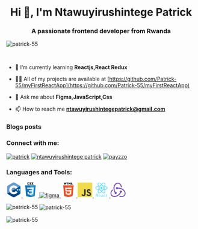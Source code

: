<h1 align="center">Hi 👋, I'm Ntawuyirushintege Patrick</h1>
<h3 align="center">A passionate frontend developer from Rwanda</h3>

<p align="left"> <img src="https://komarev.com/ghpvc/?username=patrick-55&label=Profile%20views&color=0e75b6&style=flat" alt="patrick-55" /> </p>


<p align="left"> <a href="https://twitter.com/" target="blank"><img src="https://img.shields.io/twitter/follow/?logo=twitter&style=for-the-badge" alt="" /></a> </p>

- 🌱 I’m currently learning **Reactjs,React Redux**

- 👨‍💻 All of my projects are available at [https://github.com/Patrick-55/myFirstReactApp](https://github.com/Patrick-55/myFirstReactApp)

- 💬 Ask me about **Figma,JavaScript,Css**

- 📫 How to reach me **ntawuyirushintegepatrick@gmail.com**

### Blogs posts
<!-- BLOG-POST-LIST:START -->
<!-- BLOG-POST-LIST:END -->

<h3 align="left">Connect with me:</h3>
<p align="left">
<a href="https://dev.to/patrick" target="blank"><img align="center" src="https://raw.githubusercontent.com/rahuldkjain/github-profile-readme-generator/master/src/images/icons/Social/devto.svg" alt="patrick" height="30" width="40" /></a>
<a href="https://linkedin.com/in/ntawuyirushintege patrick" target="blank"><img align="center" src="https://raw.githubusercontent.com/rahuldkjain/github-profile-readme-generator/master/src/images/icons/Social/linked-in-alt.svg" alt="ntawuyirushintege patrick" height="30" width="40" /></a>
<a href="https://instagram.com/payzzo" target="blank"><img align="center" src="https://raw.githubusercontent.com/rahuldkjain/github-profile-readme-generator/master/src/images/icons/Social/instagram.svg" alt="payzzo" height="30" width="40" /></a>
</p>

<h3 align="left">Languages and Tools:</h3>
<p align="left"> <a href="https://www.w3schools.com/cpp/" target="_blank" rel="noreferrer"> <img src="https://raw.githubusercontent.com/devicons/devicon/master/icons/cplusplus/cplusplus-original.svg" alt="cplusplus" width="40" height="40"/> </a> <a href="https://www.w3schools.com/css/" target="_blank" rel="noreferrer"> <img src="https://raw.githubusercontent.com/devicons/devicon/master/icons/css3/css3-original-wordmark.svg" alt="css3" width="40" height="40"/> </a> <a href="https://www.figma.com/" target="_blank" rel="noreferrer"> <img src="https://www.vectorlogo.zone/logos/figma/figma-icon.svg" alt="figma" width="40" height="40"/> </a> <a href="https://www.w3.org/html/" target="_blank" rel="noreferrer"> <img src="https://raw.githubusercontent.com/devicons/devicon/master/icons/html5/html5-original-wordmark.svg" alt="html5" width="40" height="40"/> </a> <a href="https://developer.mozilla.org/en-US/docs/Web/JavaScript" target="_blank" rel="noreferrer"> <img src="https://raw.githubusercontent.com/devicons/devicon/master/icons/javascript/javascript-original.svg" alt="javascript" width="40" height="40"/> </a> <a href="https://reactjs.org/" target="_blank" rel="noreferrer"> <img src="https://raw.githubusercontent.com/devicons/devicon/master/icons/react/react-original-wordmark.svg" alt="react" width="40" height="40"/> </a> <a href="https://redux.js.org" target="_blank" rel="noreferrer"> <img src="https://raw.githubusercontent.com/devicons/devicon/master/icons/redux/redux-original.svg" alt="redux" width="40" height="40"/> </a> </p>

<p><img align="left" src="https://github-readme-stats.vercel.app/api/top-langs?username=patrick-55&show_icons=true&locale=en&layout=compact" alt="patrick-55" /></p>

<p>&nbsp;<img align="center" src="https://github-readme-stats.vercel.app/api?username=patrick-55&show_icons=true&locale=en" alt="patrick-55" /></p>

<p><img align="center" src="https://github-readme-streak-stats.herokuapp.com/?user=patrick-55&" alt="patrick-55" /></p>
